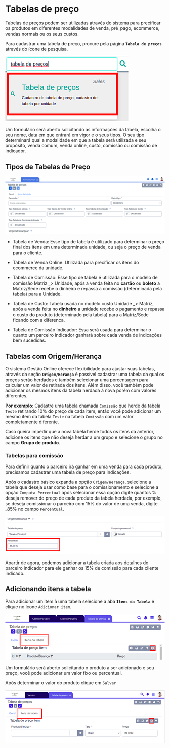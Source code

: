 # Tabelas de preço

Tabelas de preços podem ser utilizadas através do sistema para precificar os produtos em diferentes modalidades de venda, pré_pago, ecommerce, vendas normais ou os seus custos.

Para cadastrar uma tabela de preço, procure pela página **`Tabela de preços`** através do ícone de pesquisa.

![](/ERP/assets/manuais_de_uso/tabelas_de_preco/1_tabela_de_preco.png)

Um formulário será aberto solicitando as informações da tabela, escolha o seu nome, data em que entrará em vigor e o seus tipos. O seu tipo determinará qual a modalidade em que a tabela será utilizada e seu propósito, venda comum, venda online, custo, comissão ou comissão de indicador.

## Tipos de Tabelas de Preço

![](/ERP/assets/manuais_de_uso/tabelas_de_preco/2_tabela_de_preco.png)


* Tabela de Venda: Esse tipo de tabela é utilizado para determinar o preço final dos itens em uma determinada unidade, ou seja o preço de venda para o cliente.

* Tabela de Venda Online: Utilizada para precificar os itens do ecommerce da unidade.

* Tabela de Comissão: Esse tipo de tabela é utilizada para o modelo de comissão Matriz _> Unidade, após a venda feita no **cartão** ou **boleto** a Matriz/Sede recebe o dinheiro e repassa a comissão (determinada pela tabela) para a Unidade.

* Tabela de Custo: Tabela usada no modelo custo Unidade _> Matriz, após a venda feita no **dinheiro** a unidade recebe o pagamento e repassa o custo do produto (determinado pela tabela) para a Matriz/Sede ficando com a diferenca.

* Tabela de Comissão Indicador: Essa será usada para determinar o quanto um parceiro indicador ganhará sobre cada venda de indicações bem sucedidas.

## Tabelas com Origem/Herança

O sistema Gestão Online oferece flexibilidade para ajustar suas tabelas, através da seção **`Origem/Herança`** é possível cadastrar uma tabela da qual os preços serão herdados e também selecionar uma porcentagem para calcular um valor de retirada dos itens. Além disso, você também pode adicionar os mesmos itens da tabela herdada à nova porém com valores diferentes.

**Por exemplo**: Cadastre uma tabela chamada `Comissão` que herde da tabela `Teste` retirando 10% do preço de cada item, então você pode adicionar um mesmo item da tabela `Teste` na tabela `Comissão` com um valor completamente diferente.

Caso queira impedir que a nova tabela herde todos os itens da anterior, adicione os itens que não deseja herdar a um grupo e selecione o grupo no campo **Grupo de produto**.

### Tabelas para comissão

Para definir quanto o parceiro irá ganhar em uma venda para cada produto, precisamos cadastrar uma tabela de preço para indicações.

Após o cadastro básico expanda a opção `Origem/Herança`, selecione a tabela que deseja usar como base para o comissionamento e selecione a opção `Computa Percentual` após selecionar essa opção digite quantos % deseja remover do preço de cada produto da tabela herdada, por exemplo, se deseja comissionar o parceiro com 15% do valor de uma venda, digite _85% no campo `Percentual`.

![](/ERP/assets/manuais_de_uso/cliente_parceiro/7_cliente_parceiro.png)

Apartir de agora, podemos adicionar a tabela criada aos detalhes do parceiro indicador para ele ganhar os 15% de comissão para cada cliente indicado.

## Adicionando itens a tabela

Para adicionar um item à uma tabela selecione a aba **`Itens da Tabela`** e clique no ícone `Adicionar item`.

![](/ERP/assets/manuais_de_uso/tabelas_de_preco/3_tabela_de_preco.png)

Um formulário será aberto solicitando o produto a ser adicionado e seu preço, você pode adicionar um valor fixo ou percentual.

Após determinar o valor do produto clique em `Salvar` 

![](/ERP/assets/manuais_de_uso/tabelas_de_preco/4_tabela_de_preco.png)